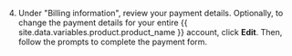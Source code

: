 4. Under "Billing information", review your payment details. Optionally, to change the payment details for your entire {{ site.data.variables.product.product_name }} account, click **Edit**. Then, follow the prompts to complete the payment form.
